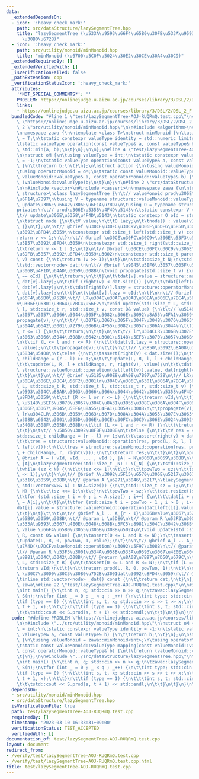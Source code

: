 ```yaml
---
data:
  _extendedDependsOn:
  - icon: ':heavy_check_mark:'
    path: src/dataStructure/lazySegmentTree.hpp
    title: "lazySegmentTree (\u533A\u9593\u66F4\u65B0\u30FB\u533A\u9593\u548C\u30BB\
      \u30B0\u6728)"
  - icon: ':heavy_check_mark:'
    path: src/utility/monoid/minMonoid.hpp
    title: "minMonoid (\u6700\u5C0F\u5024\u30E2\u30CE\u30A4\u30C9)"
  _extendedRequiredBy: []
  _extendedVerifiedWith: []
  _isVerificationFailed: false
  _pathExtension: cpp
  _verificationStatusIcon: ':heavy_check_mark:'
  attributes:
    '*NOT_SPECIAL_COMMENTS*': ''
    PROBLEM: https://onlinejudge.u-aizu.ac.jp/courses/library/3/DSL/2/DSL_2_F
    links:
    - https://onlinejudge.u-aizu.ac.jp/courses/library/3/DSL/2/DSL_2_F
  bundledCode: "#line 1 \"test/lazySegmentTree-AOJ-RUQRmQ.test.cpp\"\n#define PROBLEM\
    \ \"https://onlinejudge.u-aizu.ac.jp/courses/library/3/DSL/2/DSL_2_F\"\n\n#line\
    \ 2 \"src/utility/monoid/minMonoid.hpp\"\n\n#include <algorithm>\n#include <limits>\n\
    \nnamespace zawa {\n\ntemplate <class T>\nstruct minMonoid {\n\tusing valueType\
    \ = T;\n\tstatic constexpr valueType identity = std::numeric_limits<valueType>::max();\n\
    \tstatic valueType operation(const valueType& a, const valueType& b) {\n\t\treturn\
    \ std::min(a, b);\n\t}\n};\n\n};\n#line 4 \"test/lazySegmentTree-AOJ-RUQRmQ.test.cpp\"\
    \n\nstruct oM {\n\tusing valueType = int;\n\tstatic constexpr valueType identity\
    \ = -1;\n\tstatic valueType operation(const valueType& a, const valueType& b)\
    \ {\n\t\treturn b;\n\t}\n};\n\nstruct action {\n\tusing valueMonoid = zawa::minMonoid<int>;\n\
    \tusing operatorMonoid = oM;\n\tstatic const valueMonoid::valueType mapping(const\
    \ valueMonoid::valueType& a, const operatorMonoid::valueType& b) {\n\t\treturn\
    \ (valueMonoid::valueType)b;\n\t}\n};\n\n#line 2 \"src/dataStructure/lazySegmentTree.hpp\"\
    \n\n#include <vector>\n#include <cassert>\n\nnamespace zawa {\n\ntemplate <class\
    \ structure>\nclass lazySegmentTree {\n\t// valueMonoid prod\u306E\u6642\u306E\
    \u6F14\u7B97\n\tusing V = typename structure::valueMonoid::valueType;\n\t// operatorMonoid\
    \ update\u306E\u6642\u306E\u6F14\u7B97\n\tusing O = typename structure::operatorMonoid::valueType;\n\
    private:\n\t// prod\u306E\u5358\u4F4D\u5143\n\tstatic constexpr V vId = structure::valueMonoid::identity;\n\
    \t// update\u306E\u5358\u4F4D\u5143\n\tstatic constexpr O oId = structure::operatorMonoid::identity;\n\
    \n\tstruct node {\n\t\tV value;\n\t\tO lazy;\n\t\tnode() : value(vId), lazy(oId)\
    \ {}\n\t};\n\n\t// @brief \u30CE\u30FC\u30C9v\u306E\u5DE6\u5B50\u306E\u6DFB\u5B57\
    \u3092\u8FD4\u3059\n\tconstexpr std::size_t left(std::size_t v) const {\n\t\t\
    return v << 1;\n\t}\n\t// @brief \u30CE\u30FC\u30C9v\u306E\u53F3\u5B50\u306E\u6DFB\
    \u5B57\u3092\u8FD4\u3059\n\tconstexpr std::size_t right(std::size_t v) const {\n\
    \t\treturn v << 1 | 1;\n\t}\n\t// @brief \u30CE\u30FC\u30C9v\u306E\u89AA\u306E\
    \u6DFB\u5B57\u3092\u8FD4\u3059\u3002\n\tconstexpr std::size_t parent(std::size_t\
    \ v) const {\n\t\treturn (v >> 1);\n\t}\n\n\tstd::size_t N;\n\tstd::size_t powTwo;\n\
    \tstd::vector<node> dat;\n\n\t// @brief \u9045\u5EF6\u3057\u305F\u5024\u3092\u5B50\
    \u306B\u4F1D\u64AD\u3059\u308B\n\tvoid propagate(std::size_t v) {\n\t\tif (dat[v].lazy\
    \ == oId) {\n\t\t\treturn;\n\t\t}\n\t\tdat[v].value = structure::mapping(dat[v].value,\
    \ dat[v].lazy);\n\t\tif (right(v) < dat.size()) {\n\t\t\tdat[left(v)].lazy = structure::operatorMonoid::operation(dat[left(v)].lazy,\
    \ dat[v].lazy);\n\t\t\tdat[right(v)].lazy = structure::operatorMonoid::operation(dat[right(v)].lazy,\
    \ dat[v].lazy);\n\t\t}\n\t\tdat[v].lazy = oId;\n\t}\n\n\t// @brief \u5185\u90E8\
    \u66F4\u65B0\u7528\n\t// LR\u304C\u30AF\u30A8\u30EA\u306E\u7BC4\u56F2\u3001lr\u304C\
    v\u306E\u6301\u3064\u7BC4\u56F2\n\tvoid update(std::size_t L, std::size_t R, std::size_t\
    \ l, std::size_t r, std::size_t v, const O& value) {\n\t\t// \u5148\u5EF6\u3070\
    \u3057\u3057\u3066\u3044\u305F\u3082\u306E\u3092\u8A55\u4FA1\u3059\u308B\n\t\t\
    propagate(v);\n\n\t\t// \u307E\u3063\u305F\u304F\u304B\u3076\u3063\u3066\u306A\
    \u3044\u6642\u3001\u7279\u306B\u4F55\u3082\u3057\u306A\u3044\n\t\tif (R <= l or\
    \ r <= L) {\n\t\t\treturn;\n\t\t}\n\n\t\t// lr\u304CLR\u306B\u307E\u305F\u304C\
    \u3063\u3066\u3044\u308B\u6642\u3001\u5148\u5EF6\u3070\u3057\u306B\u3059\u308B\
    \n\t\tif (L <= l and r <= R) {\n\t\t\tdat[v].lazy = structure::operatorMonoid::operation(dat[v].lazy,\
    \ value);\n\t\t\tpropagate(v);\n\t\t}\n\t\t// \u5B50\u3092\u8A08\u7B97\u3059\u308B\
    \u5834\u5408\n\t\telse {\n\t\t\tassert(right(v) < dat.size());\n\t\t\tstd::size_t\
    \ childRange = (r - l) >> 1;\n\t\t\tupdate(L, R, l, l + childRange, left(v), value);\n\
    \t\t\tupdate(L, R, l + childRange, r, right(v), value);\n\t\t\tdat[v].value =\
    \ structure::valueMonoid::operation(dat[left(v)].value, dat[right(v)].value);\n\
    \t\t}\n\t}\n\n\t// @brief \u5185\u90E8\u8A08\u7B97\u7528\n\t// LR\u304C\u30AF\u30A8\
    \u30EA\u306E\u7BC4\u56F2\u3001lr\u304Cv\u306E\u6301\u3064\u7BC4\u56F2\n\tV prod(std::size_t\
    \ L, std::size_t R, std::size_t l, std::size_t r, std::size_t v) {\n\n\t\t// \u533A\
    \u9593\u304C\u88AB\u3063\u3066\u306A\u3044\u6642\u3001\u5358\u4F4D\u5143\u3092\
    \u8FD4\u3059\n\t\tif (R <= l or r <= L) {\n\t\t\treturn vId;\n\t\t}\n\n\t\t//\
    \ \u5148\u5EF6\u3070\u3057\u304C\u8A31\u3055\u308C\u306A\u304F\u306A\u3063\u305F\
    \u306E\u3067\u9045\u5EF6\u8A55\u4FA1\u3059\u308B\n\t\tpropagate(v);\n\n\t\t//\
    \ lr\u304CLR\u306B\u3059\u3063\u307D\u308A\u304A\u3055\u307E\u3063\u3066\u3044\
    \u308B\u6642\u3001\u305D\u306E\u30CE\u30FC\u30C9\u306E\u5024\u3092\u639B\u3051\
    \u5408\u308F\u305B\u308B\n\t\tif (L <= l and r <= R) {\n\t\t\treturn dat[v].value;\n\
    \t\t}\n\t\t// \u5B50\u3092\u8FBF\u308B\n\t\telse {\n\t\t\tV res = vId;\n\t\t\t\
    std::size_t childRange = (r - l) >> 1;\n\t\t\tassert(right(v) < dat.size());\n\
    \t\t\tres = structure::valueMonoid::operation(res, prod(L, R, l, l + childRange,\
    \ left(v)));\n\t\t\tres = structure::valueMonoid::operation(res, prod(L, R, l\
    \ + childRange, r, right(v)));\n\t\t\treturn res;\n\t\t}\n\t}\n\npublic:\n\t//\
    \ @brief A = ( vId, vId, ... , vId ), |A| = N\u3068\u3059\u308B\n\t// @param N\
    \ |A|\n\tlazySegmentTree(std::size_t _N) : N(_N) {\n\t\tstd::size_t sz = 1;\n\t\
    \twhile (sz < N) {\n\t\t\tsz <<= 1;\n\t\t}\n\t\tpowTwo = sz;\n\t\tdat.resize((sz\
    \ << 1));\n\t}\n\n\t// @brief A\u3092\u5F15\u6570\u306E\u5217\u3067\u521D\u671F\
    \u5316\u3059\u308B\n\t// @param A \u6271\u3046\u5217\n\tlazySegmentTree(const\
    \ std::vector<V>& A) : N(A.size()) {\n\t\tstd::size_t sz = 1;\n\t\twhile (sz <\
    \ N) {\n\t\t\tsz <<= 1;\n\t\t}\n\t\tpowTwo = sz;\n\t\tdat.resize((sz << 1));\n\
    \t\tfor (std::size_t i = 0 ; i < A.size() ; i++) {\n\t\t\tdat[i + powTwo].value\
    \ = A[i];\n\t\t}\n\t\tfor (std::size_t i = powTwo - 1 ; i > 0 ; i--) {\n\t\t\t\
    dat[i].value = structure::valueMonoid::operation(dat[left(i)].value, dat[right(i)].value);\n\
    \t\t}\n\t}\t\n\t\n\t// @brief A_l .. A_{r - 1}\u306Bvalue\u3067\u5217\u3092\u66F4\
    \u65B0\u3059\u308B\n\t// @param L \u5DE6\n\t// @param R \u53F3\u3001\u534A\u958B\
    \u533A\u9593\u3067\u4E0E\u3048\u308B\u5FC5\u8981\u304C\u3042\u308B\n\t// @param\
    \ value \u66F4\u65B0\u3055\u305B\u308B\u5024\n\tvoid update(std::size_t L, std::size_t\
    \ R, const O& value) {\n\t\tassert(0 <= L and R <= N);\n\t\tassert(L < R);\n\t\
    \tupdate(L, R, 0, powTwo, 1, value);\n\t}\n\n\t// @brief A_l .. A_R \u306E\u7DCF\
    \u7A4D(\u7DCFvalueMonoid::operation)\u3092\u5F97\u308B\n\t// @param L \u5DE6\n\
    \t// @param R \u53F3\u3001\u534A\u958B\u533A\u9593\u3067\u4E0E\u3048\u308B\u5FC5\
    \u8981\u304C\u3042\u308B\n\t// @return \u8A08\u7B97\u7D50\u679C\n\tV prod(std::size_t\
    \ L, std::size_t R) {\n\t\tassert(0 <= L and R <= N);\n\t\tif (L == R) {\n\t\t\
    \treturn vId;\n\t\t}\n\t\treturn prod(L, R, 0, powTwo, 1);\n\t}\n\n\t// @brief\
    \ \u30C7\u30D0\u30C3\u30B0\u7528\u3001dat\u3092\u8FD4\u3059\n\t// @return dat\n\
    \tinline std::vector<node> _dat() const {\n\t\treturn dat;\n\t}\n};\n\n} // namespace\
    \ zawa\n#line 22 \"test/lazySegmentTree-AOJ-RUQRmQ.test.cpp\"\n\n#include <iostream>\n\
    \nint main() {\n\tint n, q; std::cin >> n >> q;\n\tzawa::lazySegmentTree<action>\
    \ S(n);\n\tfor (int _ = 0 ; _ < q ; _++) {\n\t\tint type; std::cin >> type;\n\t\
    \tif (type == 0) {\n\t\t\tint s, t, x; std::cin >> s >> t >> x;\n\t\t\tS.update(s,\
    \ t + 1, x);\n\t\t}\n\t\tif (type == 1) {\n\t\t\tint s, t; std::cin >> s >> t;\n\
    \t\t\tstd::cout << S.prod(s, t + 1) << std::endl;\n\t\t}\n\t}\n}\n"
  code: "#define PROBLEM \"https://onlinejudge.u-aizu.ac.jp/courses/library/3/DSL/2/DSL_2_F\"\
    \n\n#include \"../src/utility/monoid/minMonoid.hpp\"\n\nstruct oM {\n\tusing valueType\
    \ = int;\n\tstatic constexpr valueType identity = -1;\n\tstatic valueType operation(const\
    \ valueType& a, const valueType& b) {\n\t\treturn b;\n\t}\n};\n\nstruct action\
    \ {\n\tusing valueMonoid = zawa::minMonoid<int>;\n\tusing operatorMonoid = oM;\n\
    \tstatic const valueMonoid::valueType mapping(const valueMonoid::valueType& a,\
    \ const operatorMonoid::valueType& b) {\n\t\treturn (valueMonoid::valueType)b;\n\
    \t}\n};\n\n#include \"../src/dataStructure/lazySegmentTree.hpp\"\n\n#include <iostream>\n\
    \nint main() {\n\tint n, q; std::cin >> n >> q;\n\tzawa::lazySegmentTree<action>\
    \ S(n);\n\tfor (int _ = 0 ; _ < q ; _++) {\n\t\tint type; std::cin >> type;\n\t\
    \tif (type == 0) {\n\t\t\tint s, t, x; std::cin >> s >> t >> x;\n\t\t\tS.update(s,\
    \ t + 1, x);\n\t\t}\n\t\tif (type == 1) {\n\t\t\tint s, t; std::cin >> s >> t;\n\
    \t\t\tstd::cout << S.prod(s, t + 1) << std::endl;\n\t\t}\n\t}\n}\n"
  dependsOn:
  - src/utility/monoid/minMonoid.hpp
  - src/dataStructure/lazySegmentTree.hpp
  isVerificationFile: true
  path: test/lazySegmentTree-AOJ-RUQRmQ.test.cpp
  requiredBy: []
  timestamp: '2023-03-10 16:33:31+09:00'
  verificationStatus: TEST_ACCEPTED
  verifiedWith: []
documentation_of: test/lazySegmentTree-AOJ-RUQRmQ.test.cpp
layout: document
redirect_from:
- /verify/test/lazySegmentTree-AOJ-RUQRmQ.test.cpp
- /verify/test/lazySegmentTree-AOJ-RUQRmQ.test.cpp.html
title: test/lazySegmentTree-AOJ-RUQRmQ.test.cpp
---
```


